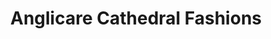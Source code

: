 ---
title: "Anglicare Cathedral Fashions"
url: /north-adelaide/anglicare-cathedral-fashions/
shop: Allgemein
---